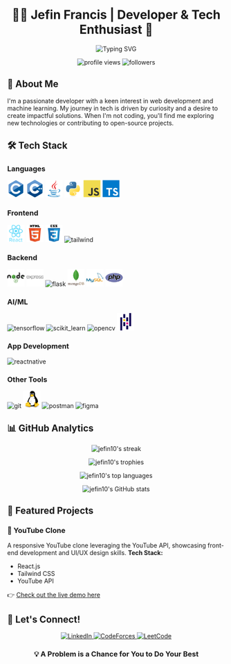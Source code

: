 <h1 align="center">👨‍💻 Jefin Francis | Developer & Tech Enthusiast 🚀</h1>

<p align="center">
  <img src="https://readme-typing-svg.herokuapp.com?font=Fira+Code&pause=1000&color=2196F3&center=true&vCenter=true&width=435&lines=Passionate+Developer;Machine+Learning+Enthusiast;Always+Learning+New+Technologies" alt="Typing SVG" />
</p>

<p align="center">
  <img src="https://komarev.com/ghpvc/?username=jefin10&label=Profile%20views&color=0e75b6&style=flat" alt="profile views" />
  <img src="https://img.shields.io/github/followers/jefin10?label=Followers&style=social" alt="followers" />
</p>

## 🧠 About Me

I'm a passionate developer with a keen interest in web development and machine learning. My journey in tech is driven by curiosity and a desire to create impactful solutions. When I'm not coding, you'll find me exploring new technologies or contributing to open-source projects.

## 🛠️ Tech Stack

### Languages
<p align="left">
  <img src="https://raw.githubusercontent.com/devicons/devicon/master/icons/c/c-original.svg" alt="c" width="40" height="40"/>
  <img src="https://raw.githubusercontent.com/devicons/devicon/master/icons/cplusplus/cplusplus-original.svg" alt="cplusplus" width="40" height="40"/>
  <img src="https://raw.githubusercontent.com/devicons/devicon/master/icons/java/java-original.svg" alt="java" width="40" height="40"/>
  <img src="https://raw.githubusercontent.com/devicons/devicon/master/icons/python/python-original.svg" alt="python" width="40" height="40"/>
  <img src="https://raw.githubusercontent.com/devicons/devicon/master/icons/javascript/javascript-original.svg" alt="javascript" width="40" height="40"/>
  <img src="https://raw.githubusercontent.com/devicons/devicon/master/icons/typescript/typescript-original.svg" alt="typescript" width="40" height="40"/>
</p>

### Frontend
<p align="left">
  <img src="https://raw.githubusercontent.com/devicons/devicon/master/icons/react/react-original-wordmark.svg" alt="react" width="40" height="40"/>
  <img src="https://raw.githubusercontent.com/devicons/devicon/master/icons/html5/html5-original-wordmark.svg" alt="html5" width="40" height="40"/>
  <img src="https://raw.githubusercontent.com/devicons/devicon/master/icons/css3/css3-original-wordmark.svg" alt="css3" width="40" height="40"/>
  <img src="https://www.vectorlogo.zone/logos/tailwindcss/tailwindcss-icon.svg" alt="tailwind" width="40" height="40"/>
</p>

### Backend
<p align="left">
  <img src="https://raw.githubusercontent.com/devicons/devicon/master/icons/nodejs/nodejs-original-wordmark.svg" alt="nodejs" width="40" height="40"/>
  <img src="https://raw.githubusercontent.com/devicons/devicon/master/icons/express/express-original-wordmark.svg" alt="express" width="40" height="40"/>
  <img src="https://www.vectorlogo.zone/logos/pocoo_flask/pocoo_flask-icon.svg" alt="flask" width="40" height="40"/>
  <img src="https://raw.githubusercontent.com/devicons/devicon/master/icons/mongodb/mongodb-original-wordmark.svg" alt="mongodb" width="40" height="40"/>
  <img src="https://raw.githubusercontent.com/devicons/devicon/master/icons/mysql/mysql-original-wordmark.svg" alt="mysql" width="40" height="40"/>
  <img src="https://raw.githubusercontent.com/devicons/devicon/master/icons/php/php-original.svg" alt="php" width="40" height="40"/>
</p>

### AI/ML
<p align="left">
  <img src="https://www.vectorlogo.zone/logos/tensorflow/tensorflow-icon.svg" alt="tensorflow" width="40" height="40"/>
  <img src="https://upload.wikimedia.org/wikipedia/commons/0/05/Scikit_learn_logo_small.svg" alt="scikit_learn" width="40" height="40"/>
  <img src="https://www.vectorlogo.zone/logos/opencv/opencv-icon.svg" alt="opencv" width="40" height="40"/>
  <img src="https://raw.githubusercontent.com/devicons/devicon/2ae2a900d2f041da66e950e4d48052658d850630/icons/pandas/pandas-original.svg" alt="pandas" width="40" height="40"/>
</p>

### App Development
<p align="left">
  <img src="https://reactnative.dev/img/header_logo.svg" alt="reactnative" width="40" height="40"/>
  
</p>

### Other Tools
<p align="left">
  <img src="https://www.vectorlogo.zone/logos/git-scm/git-scm-icon.svg" alt="git" width="40" height="40"/>
  <img src="https://raw.githubusercontent.com/devicons/devicon/master/icons/linux/linux-original.svg" alt="linux" width="40" height="40"/>
  <img src="https://www.vectorlogo.zone/logos/getpostman/getpostman-icon.svg" alt="postman" width="40" height="40"/>
  <img src="https://www.vectorlogo.zone/logos/figma/figma-icon.svg" alt="figma" width="40" height="40"/>
</p>

## 📊 GitHub Analytics

<p align="center">
  <img src="https://github-readme-streak-stats.herokuapp.com/?user=jefin10&theme=tokyonight" alt="jefin10's streak" />
</p>

<p align="center">
  <img src="https://github-profile-trophy.vercel.app/?username=jefin10&theme=darkhub&column=7&margin-w=15&margin-h=15" alt="jefin10's trophies" />
</p>

<p align="center">
  <img src="https://github-readme-stats.vercel.app/api/top-langs?username=jefin10&show_icons=true&locale=en&layout=compact&theme=tokyonight" alt="jefin10's top languages" />
</p>

<p align="center">
  <img src="https://github-readme-stats.vercel.app/api?username=jefin10&show_icons=true&locale=en&theme=tokyonight" alt="jefin10's GitHub stats" />
</p>

## 🌟 Featured Projects


### 🎥 YouTube Clone

A responsive YouTube clone leveraging the YouTube API, showcasing front-end development and UI/UX design skills.
**Tech Stack:** 
- React.js
- Tailwind CSS
- YouTube API

👉 [Check out the live demo here](https://youtube-clone-neon-six.vercel.app/)




## 🤝 Let's Connect!

<p align="center">
  <a href="https://linkedin.com/in/jefinfrancis" target="_blank">
    <img src="https://img.shields.io/badge/-LinkedIn-0077B5?style=for-the-badge&logo=Linkedin&logoColor=white" alt="LinkedIn" />
  </a>
  <a href="https://codeforces.com/profile/jeff_10" target="_blank">
    <img src="https://img.shields.io/badge/-CodeForces-1F8ACB?style=for-the-badge&logo=Codeforces&logoColor=white" alt="CodeForces" />
  </a>
  <a href="https://www.leetcode.com/jefin_10" target="_blank">
    <img src="https://img.shields.io/badge/-LeetCode-FFA116?style=for-the-badge&logo=LeetCode&logoColor=black" alt="LeetCode" />
  </a>
</p>

<h3 align="center">💡 A Problem is a Chance for You to Do Your Best</h3>

